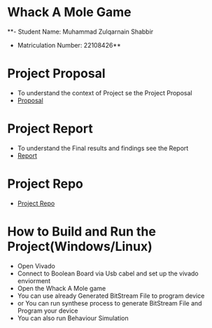 # Whack A Mole Game
 **- Student Name: Muhammad Zulqarnain Shabbir
 - Matriculation Number: 22108426**



# Project Proposal
  - To understand the context of Project se the Project Proposal
- [Proposal](https://mygit.th-deg.de/ms18426/FPGA-Final-Project)


# Project Report
 - To understand the Final results and findings see the Report
- [Report](https://joan.th-deg.de/~ms18426/sphinx-book-template/)

# Project Repo
- [Project Repo](https://mygit.th-deg.de/ms18426/FPGA-Final-Project)

# How to Build and Run the Project(Windows/Linux)
 
- Open Vivado
- Connect to Boolean Board via Usb cabel and set up the vivado enviorment
- Open the Whack A Mole game 
- You can use already Generated BitStream File to program device
- or You can run synthese process to generate BitStream File and Program your device
- You can also run Behaviour Simulation
 
